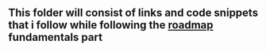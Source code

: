 ## This folder will consist of links and code snippets that i follow while following the [roadmap](http://nirvacana.com/thoughts/wp-content/uploads/2018/01/RoadToDataScientist1.png) fundamentals part
